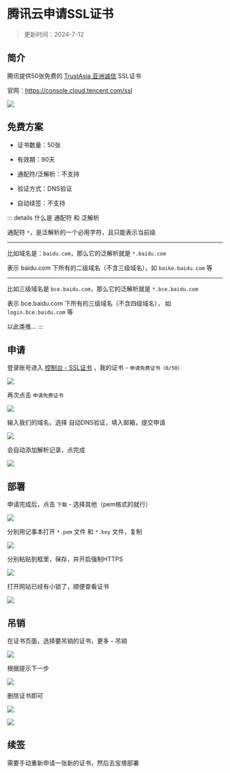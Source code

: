 # 腾讯云申请SSL证书

> 更新时间：2024-7-12

## 简介

腾讯提供50张免费的 [TrustAsia 亚洲诚信](https://www.trustasia.com/) SSL证书

官网：https://console.cloud.tencent.com/ssl

![](/ssl/tencent/tencent-01.png)



## 免费方案

* 证书数量：50张

* 有效期：90天

* 通配符/泛解析：不支持

* 验证方式：DNS验证

* 自动续签：不支持


::: details 什么是 通配符 和 泛解析

通配符 `*`，是泛解析的一个必用字符，且只能表示当前级

---

比如域名是：`baidu.com`，那么它的泛解析就是 `*.baidu.com` 

表示 baidu.com 下所有的二级域名（不含三级域名），如 `baike.baidu.com` 等

---

比如三级域名是 `bce.baidu.com`，那么它的泛解析就是 `*.bce.baidu.com`

表示 bce.baidu.com 下所有的三级域名（不含四级域名）， 如 `login.bce.baidu.com` 等

以此类推...
:::



## 申请

登录账号进入 [控制台 - SSL证书](https://console.cloud.tencent.com/ssl) ，我的证书 - `申请免费证书（0/50）`

![](/ssl/tencent/tencent-02.png)

再次点击 `申请免费证书`

![](/ssl/tencent/tencent-03.png)

输入我们的域名，选择 自动DNS验证，填入邮箱，提交申请

![](/ssl/tencent/tencent-04.png)

会自动添加解析记录，点完成

![](/ssl/tencent/tencent-05.png)




## 部署

申请完成后，点击 `下载` - 选择其他（pem格式的就行）

![](/ssl/tencent/tencent-06.png)

分别用记事本打开 `*.pem` 文件 和 `*.key` 文件，复制

![](/ssl/tencent/tencent-07.png)

分别粘贴到框里，保存，并开启强制HTTPS

![](/ssl/tencent/tencent-08.png)

打开网站已经有小锁了，顺便查看证书

![](/ssl/tencent/tencent-09.png)



## 吊销

在证书页面，选择要吊销的证书，更多 - 吊销

![](/ssl/tencent/tencent-10.png)

根据提示下一步

![](/ssl/tencent/tencent-11.png)

删除证书即可

![](/ssl/tencent/tencent-12.png)


![](/ssl/tencent/tencent-08.png)



## 续签

需要手动重新申请一张新的证书，然后去宝塔部署